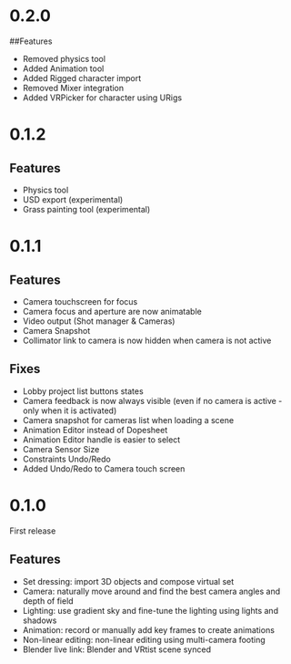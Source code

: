 # 0.2.0

##Features
 - Removed physics tool
 - Added Animation tool
 - Added Rigged character import
 - Removed Mixer integration
 - Added VRPicker for character using URigs

# 0.1.2

## Features

- Physics tool
- USD export (experimental)
- Grass painting tool (experimental)

# 0.1.1

## Features

- Camera touchscreen for focus
- Camera focus and aperture are now animatable
- Video output (Shot manager & Cameras)
- Camera Snapshot
- Collimator link to camera is now hidden when camera is not active

## Fixes

- Lobby project list buttons states
- Camera feedback is now always visible (even if no camera is active - only when it is activated)
- Camera snapshot for cameras list when loading a scene
- Animation Editor instead of Dopesheet
- Animation Editor handle is easier to select
- Camera Sensor Size
- Constraints Undo/Redo
- Added Undo/Redo to Camera touch screen

# 0.1.0

First release

## Features

- Set dressing: import 3D objects and compose virtual set
- Camera: naturally move around and find the best camera angles and depth of field
- Lighting: use gradient sky and fine-tune the lighting using lights and shadows
- Animation: record or manually add key frames to create animations
- Non-linear editing: non-linear editing using multi-camera footing
- Blender live link: Blender and VRtist scene synced

